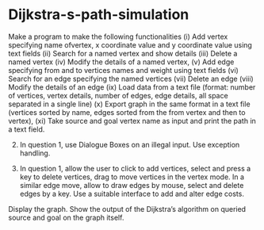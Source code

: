 # Dijkstra-s-path-simulation
Make a program to make the following functionalities 
(i) Add vertex specifying name ofvertex, x coordinate value and y coordinate value using text fields
(ii) Search for a named vertex and show details
(iii) Delete a named vertex
(iv) Modify the details of a named vertex,
(v) Add edge specifying from and to vertices names and weight using text fields
(vi) Search for an edge specifying the named vertices
(vii) Delete an edge
(viii) Modify the details of an edge 
(ix) Load data from a text file (format: number of vertices, vertex details, number of edges, edge details, all space separated in a single line)
(x) Export graph in the same format in a text file (vertices sorted by name, edges sorted from the from vertex and then to vertex),
(xi) Take source and goal vertex name as input and print the path in a text field.

2. In question 1, use Dialogue Boxes on an illegal input. Use exception handling.

3. In question 1, allow the user to click to add vertices, select and press a key to delete vertices, drag to move vertices in the vertex mode. 
In a similar edge move, allow to draw edges by mouse, select and delete edges by a key. Use a suitable interface to add and alter edge costs.

Display the graph. Show the output of the Dijkstra’s algorithm on queried source and goal on the graph itself.
